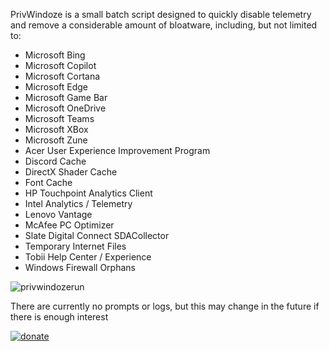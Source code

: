 PrivWindoze is a small batch script designed to quickly disable telemetry and remove a considerable amount of bloatware, including, but not limited to:

-  Microsoft Bing
-  Microsoft Copilot
-  Microsoft Cortana
-  Microsoft Edge
-  Microsoft Game Bar
-  Microsoft OneDrive
-  Microsoft Teams
-  Microsoft XBox
-  Microsoft Zune
-  Acer User Experience Improvement Program
-  Discord Cache
-  DirectX Shader Cache
-  Font Cache
-  HP Touchpoint Analytics Client
-  Intel Analytics / Telemetry
-  Lenovo Vantage
-  McAfee PC Optimizer
-  Slate Digital Connect SDACollector
-  Temporary Internet Files
-  Tobii Help Center / Experience
-  Windows Firewall Orphans

![privwindozerun](https://github.com/user-attachments/assets/a6424388-50d1-4305-995c-120c4c30ce21)

There are currently no prompts or logs, but this may change in the future if there is enough interest

[![donate](https://github.com/user-attachments/assets/dc5cbf65-0848-4da0-bc5f-c0555cca3068)](https://www.amazon.com/hz/wishlist/ls/C2QC509ZM1BG?ref_=wl_share)
